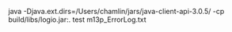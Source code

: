 java -Djava.ext.dirs=/Users/chamlin/jars/java-client-api-3.0.5/ -cp build/libs/logio.jar:. test m13p_ErrorLog.txt 

